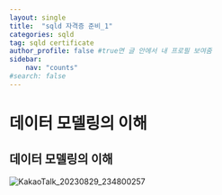```yaml
---
layout: single
title:  "sqld 자격증 준비_1"
categories: sqld
tag: sqld certificate
author_profile: false #true면 글 안에서 내 프로필 보여줌
sidebar:
    nav: "counts"
#search: false
---
```


# 데이터 모델링의 이해

## 데이터 모델링의 이해

![KakaoTalk_20230829_234800257](https://github.com/jwjungwoo/jwjungwoo.github.io/assets/140131247/403b930f-a1e2-421f-a516-525beceec639)
